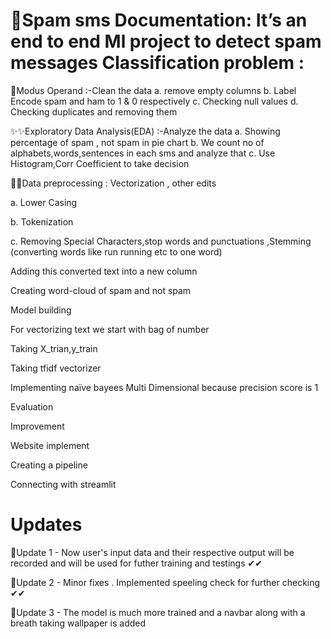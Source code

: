 🌟Spam sms Documentation:  It’s an end to end Ml project to detect spam messages Classification problem :
==================================================

📌Modus Operand :-Clean the data 
a. remove empty columns 
b. Label Encode spam and ham to 1 & 0 respectively 
c. Checking null values 
d. Checking duplicates and removing them


✨✨Exploratory Data Analysis(EDA) :-Analyze the data 
a. Showing percentage of spam , not spam in pie chart 
b. We count no of alphabets,words,sentences in each sms and analyze that 
c. Use Histogram,Corr Coefficient to take decision

🎉🎉Data preprocessing : Vectorization , other edits

a. Lower Casing

b.  Tokenization

c. Removing Special Characters,stop words and punctuations ,Stemming (converting words like run running etc to one word)


Adding this converted text into a new column

Creating word-cloud of spam and not spam

Model building

For vectorizing text we start with bag of number

Taking X_trian,y_train

Taking tfidf vectorizer

Implementing naïve bayees Multi Dimensional because precision score is 1

Evaluation

Improvement

Website implement

Creating a pipeline

Connecting with streamlit

Updates
=======================================================
📍Update 1 - Now user's input data and their respective output will be recorded and will be used for futher training and testings ✔✔

📍Update 2 - Minor fixes . Implemented speeling check for further checking ✔✔

📍Update 3 - The model is much more trained and a navbar along with a breath taking wallpaper is added
